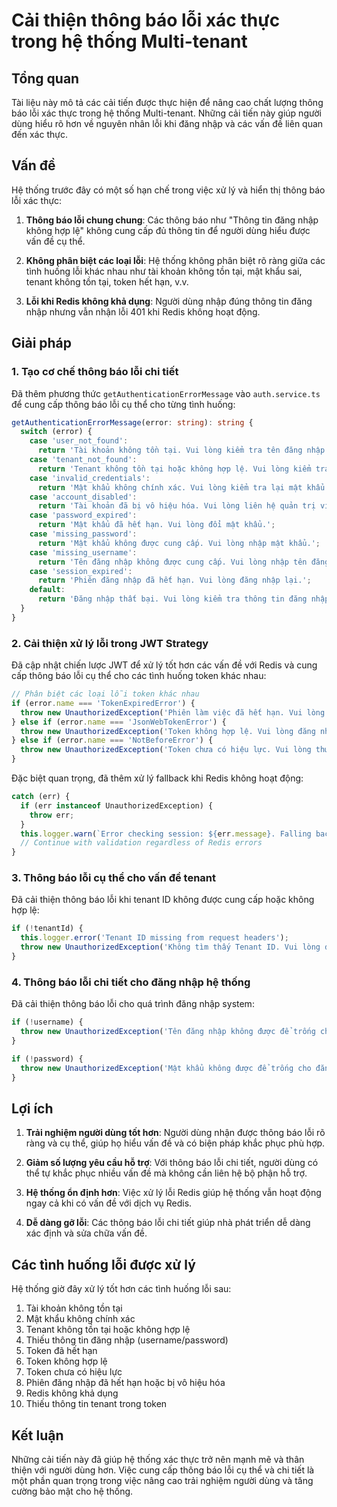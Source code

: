 # Cải thiện thông báo lỗi xác thực trong hệ thống Multi-tenant

## Tổng quan

Tài liệu này mô tả các cải tiến được thực hiện để nâng cao chất lượng thông báo lỗi xác thực trong hệ thống Multi-tenant. Những cải tiến này giúp người dùng hiểu rõ hơn về nguyên nhân lỗi khi đăng nhập và các vấn đề liên quan đến xác thực.

## Vấn đề

Hệ thống trước đây có một số hạn chế trong việc xử lý và hiển thị thông báo lỗi xác thực:

1. **Thông báo lỗi chung chung**: Các thông báo như "Thông tin đăng nhập không hợp lệ" không cung cấp đủ thông tin để người dùng hiểu được vấn đề cụ thể.

2. **Không phân biệt các loại lỗi**: Hệ thống không phân biệt rõ ràng giữa các tình huống lỗi khác nhau như tài khoản không tồn tại, mật khẩu sai, tenant không tồn tại, token hết hạn, v.v.

3. **Lỗi khi Redis không khả dụng**: Người dùng nhập đúng thông tin đăng nhập nhưng vẫn nhận lỗi 401 khi Redis không hoạt động.

## Giải pháp

### 1. Tạo cơ chế thông báo lỗi chi tiết

Đã thêm phương thức `getAuthenticationErrorMessage` vào `auth.service.ts` để cung cấp thông báo lỗi cụ thể cho từng tình huống:

```typescript
getAuthenticationErrorMessage(error: string): string {
  switch (error) {
    case 'user_not_found':
      return 'Tài khoản không tồn tại. Vui lòng kiểm tra tên đăng nhập.';
    case 'tenant_not_found':
      return 'Tenant không tồn tại hoặc không hợp lệ. Vui lòng kiểm tra thông tin tenant.';
    case 'invalid_credentials':
      return 'Mật khẩu không chính xác. Vui lòng kiểm tra lại mật khẩu.';
    case 'account_disabled':
      return 'Tài khoản đã bị vô hiệu hóa. Vui lòng liên hệ quản trị viên.';
    case 'password_expired':
      return 'Mật khẩu đã hết hạn. Vui lòng đổi mật khẩu.';
    case 'missing_password':
      return 'Mật khẩu không được cung cấp. Vui lòng nhập mật khẩu.';
    case 'missing_username':
      return 'Tên đăng nhập không được cung cấp. Vui lòng nhập tên đăng nhập.';
    case 'session_expired':
      return 'Phiên đăng nhập đã hết hạn. Vui lòng đăng nhập lại.';
    default:
      return 'Đăng nhập thất bại. Vui lòng kiểm tra thông tin đăng nhập.';
  }
}
```

### 2. Cải thiện xử lý lỗi trong JWT Strategy

Đã cập nhật chiến lược JWT để xử lý tốt hơn các vấn đề với Redis và cung cấp thông báo lỗi cụ thể cho các tình huống token khác nhau:

```typescript
// Phân biệt các loại lỗi token khác nhau
if (error.name === 'TokenExpiredError') {
  throw new UnauthorizedException('Phiên làm việc đã hết hạn. Vui lòng đăng nhập lại.');
} else if (error.name === 'JsonWebTokenError') {
  throw new UnauthorizedException('Token không hợp lệ. Vui lòng đăng nhập lại.');
} else if (error.name === 'NotBeforeError') {
  throw new UnauthorizedException('Token chưa có hiệu lực. Vui lòng thử lại sau.');
}
```

Đặc biệt quan trọng, đã thêm xử lý fallback khi Redis không hoạt động:

```typescript
catch (err) {
  if (err instanceof UnauthorizedException) {
    throw err;
  }
  this.logger.warn(`Error checking session: ${err.message}. Falling back to basic validation.`);
  // Continue with validation regardless of Redis errors
}
```

### 3. Thông báo lỗi cụ thể cho vấn đề tenant

Đã cải thiện thông báo lỗi khi tenant ID không được cung cấp hoặc không hợp lệ:

```typescript
if (!tenantId) {
  this.logger.error('Tenant ID missing from request headers');
  throw new UnauthorizedException('Không tìm thấy Tenant ID. Vui lòng đảm bảo tiêu đề x-tenant-id được cung cấp.');
}
```

### 4. Thông báo lỗi chi tiết cho đăng nhập hệ thống

Đã cải thiện thông báo lỗi cho quá trình đăng nhập system:

```typescript
if (!username) {
  throw new UnauthorizedException('Tên đăng nhập không được để trống cho đăng nhập hệ thống.');
}

if (!password) {
  throw new UnauthorizedException('Mật khẩu không được để trống cho đăng nhập hệ thống.');
}
```

## Lợi ích

1. **Trải nghiệm người dùng tốt hơn**: Người dùng nhận được thông báo lỗi rõ ràng và cụ thể, giúp họ hiểu vấn đề và có biện pháp khắc phục phù hợp.

2. **Giảm số lượng yêu cầu hỗ trợ**: Với thông báo lỗi chi tiết, người dùng có thể tự khắc phục nhiều vấn đề mà không cần liên hệ bộ phận hỗ trợ.

3. **Hệ thống ổn định hơn**: Việc xử lý lỗi Redis giúp hệ thống vẫn hoạt động ngay cả khi có vấn đề với dịch vụ Redis.

4. **Dễ dàng gỡ lỗi**: Các thông báo lỗi chi tiết giúp nhà phát triển dễ dàng xác định và sửa chữa vấn đề.

## Các tình huống lỗi được xử lý

Hệ thống giờ đây xử lý tốt hơn các tình huống lỗi sau:

1. Tài khoản không tồn tại
2. Mật khẩu không chính xác
3. Tenant không tồn tại hoặc không hợp lệ
4. Thiếu thông tin đăng nhập (username/password)
5. Token đã hết hạn
6. Token không hợp lệ
7. Token chưa có hiệu lực
8. Phiên đăng nhập đã hết hạn hoặc bị vô hiệu hóa
9. Redis không khả dụng
10. Thiếu thông tin tenant trong token

## Kết luận

Những cải tiến này đã giúp hệ thống xác thực trở nên mạnh mẽ và thân thiện với người dùng hơn. Việc cung cấp thông báo lỗi cụ thể và chi tiết là một phần quan trọng trong việc nâng cao trải nghiệm người dùng và tăng cường bảo mật cho hệ thống.
